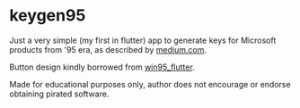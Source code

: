 # keygen95 

Just a very simple (my first in flutter) app to generate keys for Microsoft products from '95 era, as described by [medium.com](https://medium.com/@dgurney/so-you-want-to-generate-license-keys-for-old-microsoft-products-a355c8bf5408).

Button design kindly borrowed from [win95_flutter](https://github.com/filiph/win95_flutter).

Made for educational purposes only, author does not encourage or endorse obtaining pirated software.
